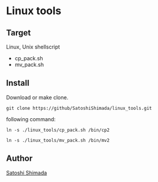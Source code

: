 Linux tools
====

## Target
Linux, Unix
shellscript

* cp_pack.sh
* mv_pack.sh

## Install

Download or make clone.

`git clone https://github/SatoshiShimada/linux_tools.git`

following command:

`ln -s ./linux_tools/cp_pack.sh /bin/cp2`

`ln -s ./linux_tools/mv_pack.sh /bin/mv2`

## Author
[Satoshi Shimada](http://lin18.dip.jp)
